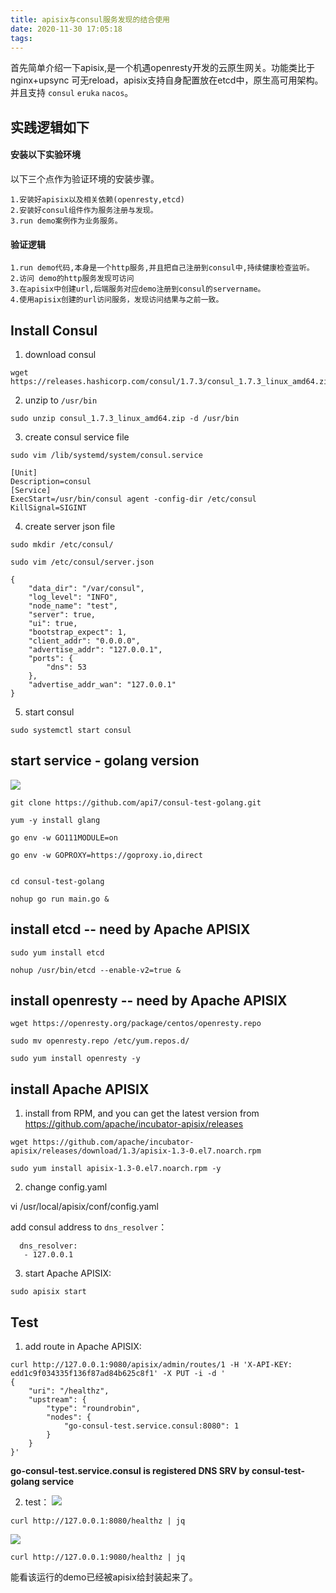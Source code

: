 ```yaml
---
title: apisix与consul服务发现的结合使用
date: 2020-11-30 17:05:18
tags:
---
```


首先简单介绍一下apisix,是一个机遇openresty开发的云原生网关。功能类比于nginx+upsync 可无reload，apisix支持自身配置放在etcd中，原生高可用架构。并且支持 `consul`  `eruka`  `nacos`。

## 实践逻辑如下


#### 安装以下实验环境
以下三个点作为验证环境的安装步骤。
```
1.安装好apisix以及相关依赖(openresty,etcd)
2.安装好consul组件作为服务注册与发现。
3.run demo案例作为业务服务。
```

#### 验证逻辑
```
1.run demo代码,本身是一个http服务,并且把自己注册到consul中,持续健康检查监听。
2.访问 demo的http服务发现可访问
3.在apisix中创建url,后端服务对应demo注册到consul的servername。
4.使用apisix创建的url访问服务，发现访问结果与之前一致。
```


## Install Consul
1. download consul
```
wget https://releases.hashicorp.com/consul/1.7.3/consul_1.7.3_linux_amd64.zip
```

2. unzip to `/usr/bin` 

```
sudo unzip consul_1.7.3_linux_amd64.zip -d /usr/bin
```

3. create consul service file
```
sudo vim /lib/systemd/system/consul.service

[Unit]
Description=consul
[Service]
ExecStart=/usr/bin/consul agent -config-dir /etc/consul
KillSignal=SIGINT
```

4. create server json file
```
sudo mkdir /etc/consul/

sudo vim /etc/consul/server.json

{
	"data_dir": "/var/consul",
	"log_level": "INFO",
	"node_name": "test",
	"server": true,
	"ui": true,
	"bootstrap_expect": 1,
	"client_addr": "0.0.0.0",
	"advertise_addr": "127.0.0.1",
	"ports": {
		"dns": 53
	},	
	"advertise_addr_wan": "127.0.0.1"
}
```

5. start consul
```
sudo systemctl start consul
```

## start service - golang version
![](/img/newimg/0081Kckwgy1glwqp0m8muj30qj0qbjvm.jpg)

```
git clone https://github.com/api7/consul-test-golang.git

yum -y install glang 

go env -w GO111MODULE=on

go env -w GOPROXY=https://goproxy.io,direct


cd consul-test-golang

nohup go run main.go &
```


## install etcd  -- need by Apache APISIX
```
sudo yum install etcd

nohup /usr/bin/etcd --enable-v2=true &
```

## install openresty -- need by Apache APISIX

```
wget https://openresty.org/package/centos/openresty.repo

sudo mv openresty.repo /etc/yum.repos.d/

sudo yum install openresty -y
```

## install Apache APISIX

1. install from RPM, and you can get the latest version from https://github.com/apache/incubator-apisix/releases

```
wget https://github.com/apache/incubator-apisix/releases/download/1.3/apisix-1.3-0.el7.noarch.rpm

sudo yum install apisix-1.3-0.el7.noarch.rpm -y
```

2. change config.yaml

vi /usr/local/apisix/conf/config.yaml

add consul address to `dns_resolver`：

```
  dns_resolver:
   - 127.0.0.1
```

3. start Apache APISIX:
```
sudo apisix start
```

## Test

1. add route in Apache APISIX:
```
curl http://127.0.0.1:9080/apisix/admin/routes/1 -H 'X-API-KEY: edd1c9f034335f136f87ad84b625c8f1' -X PUT -i -d '
{
    "uri": "/healthz",
    "upstream": {
        "type": "roundrobin",
        "nodes": {
            "go-consul-test.service.consul:8080": 1
        }
    }
}'

```

**go-consul-test.service.consul is registered DNS SRV by consul-test-golang service**


2. test：
![](/img/newimg/0081Kckwgy1glwqqxoe77j313y086q47.jpg)

```
curl http://127.0.0.1:8080/healthz | jq
```

![](/img/newimg/0081Kckwgy1glwqsd3qemj314g07u75i.jpg)
```
curl http://127.0.0.1:9080/healthz | jq 

```
能看该运行的demo已经被apisix给封装起来了。